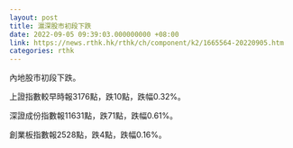 ```yaml
---
layout: post
title: 滬深股市初段下跌
date: 2022-09-05 09:39:03.000000000 +08:00
link: https://news.rthk.hk/rthk/ch/component/k2/1665564-20220905.htm
categories: rthk
---
```


內地股市初段下跌。

上證指數較早時報3176點，跌10點，跌幅0.32%。

深證成份指數報11631點，跌71點，跌幅0.61%。

創業板指數報2528點，跌4點，跌幅0.16%。
